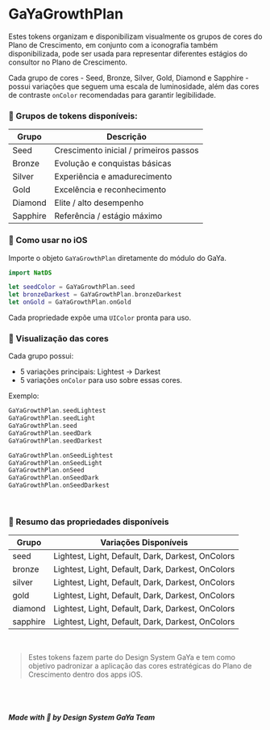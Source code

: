 # GaYaGrowthPlan

Estes tokens organizam e disponibilizam visualmente os grupos de cores do Plano de Crescimento, em conjunto com a iconografia também disponibilizada, pode ser usada para representar diferentes estágios do consultor no Plano de Crescimento.

Cada grupo de cores - Seed, Bronze, Silver, Gold, Diamond e Sapphire - possui variações que seguem uma escala de luminosidade, além das cores de contraste `onColor` recomendadas para garantir legibilidade.

### 🌱 Grupos de tokens disponíveis:

| Grupo     | Descrição                                    |
|-----------|----------------------------------------------|
| Seed      | Crescimento inicial / primeiros passos      |
| Bronze    | Evolução e conquistas básicas               |
| Silver    | Experiência e amadurecimento                |
| Gold      | Excelência e reconhecimento                 |
| Diamond   | Elite / alto desempenho                     |
| Sapphire  | Referência / estágio máximo                 |
 

### 🔧 Como usar no iOS

Importe o objeto `GaYaGrowthPlan` diretamente do módulo do GaYa.

```swift
import NatDS

let seedColor = GaYaGrowthPlan.seed
let bronzeDarkest = GaYaGrowthPlan.bronzeDarkest
let onGold = GaYaGrowthPlan.onGold
```

Cada propriedade expõe uma `UIColor` pronta para uso.


### 🎨 Visualização das cores

Cada grupo possui:

- 5 variações principais: Lightest → Darkest  
- 5 variações `onColor` para uso sobre essas cores.

Exemplo:

```swift
GaYaGrowthPlan.seedLightest
GaYaGrowthPlan.seedLight
GaYaGrowthPlan.seed
GaYaGrowthPlan.seedDark
GaYaGrowthPlan.seedDarkest

GaYaGrowthPlan.onSeedLightest
GaYaGrowthPlan.onSeedLight
GaYaGrowthPlan.onSeed
GaYaGrowthPlan.onSeedDark
GaYaGrowthPlan.onSeedDarkest
```

<br/> 

### 📎 Resumo das propriedades disponíveis

| Grupo    | Variações Disponíveis                         |
|----------|-----------------------------------------------|
| seed     | Lightest, Light, Default, Dark, Darkest, OnColors |
| bronze   | Lightest, Light, Default, Dark, Darkest, OnColors |
| silver   | Lightest, Light, Default, Dark, Darkest, OnColors |
| gold     | Lightest, Light, Default, Dark, Darkest, OnColors |
| diamond  | Lightest, Light, Default, Dark, Darkest, OnColors |
| sapphire | Lightest, Light, Default, Dark, Darkest, OnColors |


<br/> 

> Estes tokens fazem parte do Design System GaYa e tem como objetivo padronizar a aplicação das cores estratégicas do Plano de Crescimento dentro dos apps iOS.

<br/> <br/> 

##### Made with 🧡 by Design System GaYa Team

